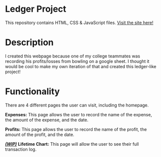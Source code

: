 # Ledger Project
This repository contains HTML, CSS & JavaScript files.
[Visit the site here!](https://github.io/liamhardman10/Ledger-Project)

# Description
I created this webpage because one of my college teammates was recording his profits/losses from bowling on a google sheet. 
I thought it would be cool to make my own iteration of that and created this ledger-like project!

# Functionality
There are 4 different pages the user can visit, including the homepage.

**Expenses:** This page allows the user to record the name of the expense, the amount of the expense, and the date.

**Profits:** This page allows the user to record the name of the profit, the amount of the profit, and the date.

<ins>***(WIP)***</ins> **Lifetime Chart:** This page will allow the user to see their full transaction log.
